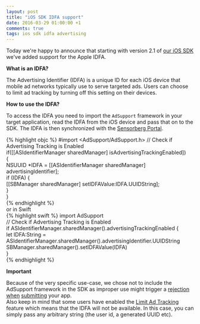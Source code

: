 ```yaml
---
layout: post
title: "iOS SDK IDFA support"
date: 2016-03-29 01:00:00 +1
comments: true
tags: ios sdk idfa advertising
---
```


Today we're happy to announce that starting with version 2.1 of [our iOS SDK](https://github.com/sensorberg-dev/ios-sdk) we've added support for the Apple IDFA.

**What is an IDFA?**  

The Advertising Identifier (IDFA) is a unique ID for each iOS device that mobile ad networks typically use to serve targeted ads. Users can choose to limit ad tracking by turning off this setting on their devices.  

**How to use the IDFA?**  

To access the IDFA you need to import the `AdSupport` framework in your target application, read the IDFA from the iOS device and pass that on to the SDK. The IDFA is then synchronized with the [Sensorberg Portal](https://portal.sensorberg.com/).  

{% highlight objc %}
#import <AdSupport/AdSupport.h>
// Check if Advertising Tracking is Enabled  
if([[ASIdentifierManager sharedManager] isAdvertisingTrackingEnabled])  
{  
	NSUUID *IDFA = [[ASIdentifierManager sharedManager] advertisingIdentifier];  
	if (IDFA) {  
		[[SBManager sharedManager] setIDFAValue:IDFA.UUIDString];  
	}  
}  
{% endhighlight  %}  
or in Swift  
{% highlight swift %}
import AdSupport  
// Check if Advertising Tracking is Enabled  
if ASIdentifierManager.sharedManager().advertisingTrackingEnabled {  
	let IDFA:String = ASIdentifierManager.sharedManager().advertisingIdentifier.UUIDString  
	SBManager.sharedManager().setIDFAValue(IDFA)  
}   
{% endhighlight %}  
 
**Important**  

Because of the very specific use-case, we chose not to include the AdSupport framework in the SDK as improper use might trigger a [rejection](http://techcrunch.com/2014/02/03/apples-latest-crackdown-apps-pulling-the-advertising-identifier-but-not-showing-ads-are-being-rejected-from-app-store/) [when](http://stackoverflow.com/questions/21489097/my-app-was-just-rejected-for-using-the-ad-support-framework-which-library-is-re) [submitting](http://blog.tapstream.com/apple-rejecting-apps-for-not-showing-ads/) your app.  
Also keep in mind that some users have enabled the [Limit Ad Tracking](https://support.apple.com/en-us/HT202074) feature which means that the IDFA will not be available. In this case, you can simply pass any arbitrary string (the user id, a generated UUID etc).  

<br/>
<br/>
<br/>


